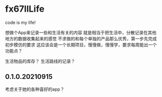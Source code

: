 # fx67llLife
code is my life!

想做个App来记录一些和生活有关的内容
就是相当于把生活中，分散记录在其他地方的数据收集起来的感觉
不求做的和每个单独的产品那么优秀，第一步先完成初步模仿的要求
这应该会是一个长期项目，慢慢做，慢慢学，要求每周能出一个功能点？

生活物品的库存？
生活路线的记录？

## 0.1.0.20210915
考虑关于她的各种喜好的app？
